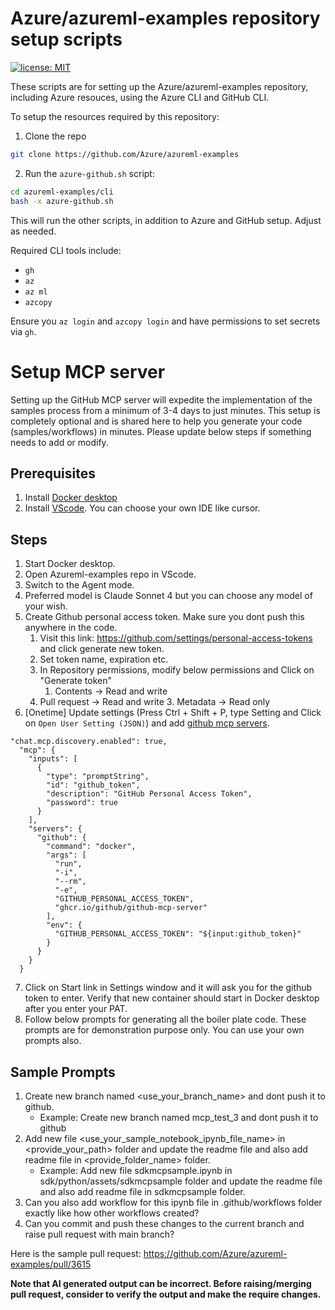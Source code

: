 # Azure/azureml-examples repository setup scripts

[![license: MIT](https://img.shields.io/badge/License-MIT-purple.svg)](../LICENSE)

These scripts are for setting up the Azure/azureml-examples repository, including Azure resouces, using the Azure CLI and GitHub CLI.

To setup the resources required by this repository:
1. Clone the repo
```bash
git clone https://github.com/Azure/azureml-examples
```

2. Run the `azure-github.sh` script:
```bash
cd azureml-examples/cli
bash -x azure-github.sh
```
This will run the other scripts, in addition to Azure and GitHub setup. Adjust as needed.

Required CLI tools include:

- `gh`
- `az`
- `az ml`
- `azcopy`

Ensure you `az login` and `azcopy login` and have permissions to set secrets via `gh`.

# Setup MCP server

Setting up the GitHub MCP server will expedite the implementation of the samples process from a minimum of 3-4 days to just minutes. This setup is completely optional and is shared here to help you generate your code (samples/workflows) in minutes. Please update below steps if something needs to add or modify.

## Prerequisites
1. Install [Docker desktop](https://docs.docker.com/desktop/setup/install/windows-install/)
2. Install [VScode](https://code.visualstudio.com/download). You can choose your own IDE like cursor.

## Steps
1. Start Docker desktop.
2. Open Azureml-examples repo in VScode.
3. Switch to the Agent mode.
4. Preferred model is Claude Sonnet 4 but you can choose any model of your wish.
5. Create Github personal access token. Make sure you dont push this anywhere in the code.
	1. Visit this link: https://github.com/settings/personal-access-tokens and click generate new token.
	2. Set token name, expiration etc.
	3. In Repository permissions, modify below permissions and Click on "Generate token"
	    1. Contents -> Read and write
      2. Pull request -> Read and write
		  3. Metadata -> Read only
6. [Onetime] Update settings (Press Ctrl + Shift + P, type Setting and Click on `Open User Setting (JSON)`) and add [github mcp servers](https://github.com/github/github-mcp-server).
```
"chat.mcp.discovery.enabled": true,
  "mcp": {
    "inputs": [
      {
        "type": "promptString",
        "id": "github_token",
        "description": "GitHub Personal Access Token",
        "password": true
      }
    ],
    "servers": {
      "github": {
        "command": "docker",
        "args": [
          "run",
          "-i",
          "--rm",
          "-e",
          "GITHUB_PERSONAL_ACCESS_TOKEN",
          "ghcr.io/github/github-mcp-server"
        ],
        "env": {
          "GITHUB_PERSONAL_ACCESS_TOKEN": "${input:github_token}"
        }
      }
    }
  }
```
7. Click on Start link in Settings window and it will ask you for the github token to enter. Verify that new container should start in Docker desktop after you enter your PAT.
8. Follow below prompts for generating all the boiler plate code. These prompts are for demonstration purpose only. You can use your own prompts also.

## Sample Prompts
1. Create new branch named <use_your_branch_name> and dont push it to github. 
    - Example: Create new branch named mcp_test_3 and dont push it to github
2. Add new file <use_your_sample_notebook_ipynb_file_name> in <provide_your_path> folder and update the readme file and also add readme file in <provide_folder_name> folder. 
    - Example: Add new file sdkmcpsample.ipynb in sdk/python/assets/sdkmcpsample folder and update the readme file and also add readme file in sdkmcpsample folder. 
3. Can you also add workflow for this ipynb file in .github/workflows folder exactly like how other workflows created? 
4. Can you commit and push these changes to the current branch and raise pull request with main branch?

Here is the sample pull request: https://github.com/Azure/azureml-examples/pull/3615

**Note that AI generated output can be incorrect. Before raising/merging pull request, consider to verify the output and make the require changes.**
